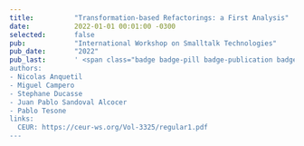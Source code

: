 ```yaml
---
title:          "Transformation-based Refactorings: a First Analysis"
date:           2022-01-01 00:01:00 -0300
selected:       false
pub:            "International Workshop on Smalltalk Technologies"
pub_date:       "2022"
pub_last:       ' <span class="badge badge-pill badge-publication badge-primary">IWST</span> <span class="badge badge-pill badge-publication badge-info">Workshop Paper</span>
authors:
- Nicolas Anquetil
- Miguel Campero
- Stephane Ducasse
- Juan Pablo Sandoval Alcocer
- Pablo Tesone
links:
  CEUR: https://ceur-ws.org/Vol-3325/regular1.pdf
---
```

